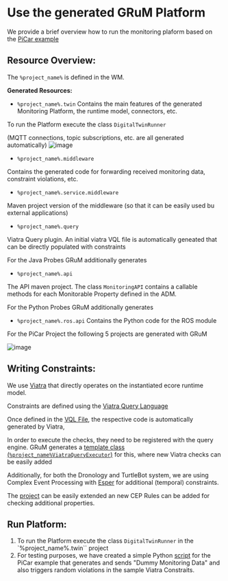 # Use the generated GRuM Platform

We provide a brief overview how to run the monitoring plaform based on the [PiCar example](/wiki/MODEL_NEW_SYSTEM.md)

## Resource Overview: 
The ``%project_name%`` is defined in the WM.

__Generated Resources:__

- ``%project_name%.twin``
Contains the main features of the generated Monitoring Platform, the runtime model, connectors, etc.

To run the Platform execute the class ``DigitalTwinRunner``

(MQTT connections, topic subscriptions, etc. are all generated automatically)
![image](https://user-images.githubusercontent.com/24531486/174434358-7d346819-ebbb-48b2-97e4-790b822ffbde.png)


- ``%project_name%.middleware``

Contains the generated code for forwarding received monitoring data, constraint violations, etc.

- ``%project_name%.service.middleware``

Maven project version of the middleware (so that it can be easily used bu external applications) 

- ``%project_name%.query``

Viatra Query plugin. An initial viatra VQL file is automatically geneated that can be directly populated with constraints

For the Java Probes GRuM additionally generates
- ``%project_name%.api``

The API maven project. The class ``MonitoringAPI`` contains a callable methods for each Monitorable Property defined in the ADM.

For the Python Probes GRuM additionally generates
- ``%project_name%.ros.api``
Contains the Python code for the ROS module



For the PiCar Project the following 5 projects are generated with GRuM

![image](https://user-images.githubusercontent.com/24531486/172625230-2af2dab8-e0e6-422c-906e-12711dc7739b.png)


## Writing Constraints: 

We use [Viatra](https://www.eclipse.org/viatra/) that directly operates on the instantiated ecore runtime model. 

Constraints are defined using the [Viatra Query Language](https://www.eclipse.org/viatra/documentation/query-language.html)

Once defined in the [VQL File](/usecases/examples/monitoredsystems/generated/picar/PicarProject.query/src/query/PicarSystemQueries.vql), the respective code is automatically generated by Viatra,

In order to execute the checks, they need to be registered with the query engine.
GRuM generates a [template class (``%project_name%ViatraQueryExecutor``)](/usecases/examples/monitoredsystems/generated/picar/PicarProject.query/src/query/PicarSystemViatraQueryExecutor.java) for this, where new Viatra checks can be easily added

Additionally, for both the Dronology and TurtleBot system, we are using Complex Event Processing with [Esper](https://www.espertech.com/esper) for additional (temporal) constraints.

The [project](/examples/misc/at.jku.lit.grum.extensions.esper) can be easily extended an new CEP Rules can be added for checking additional properties.



## Run Platform: 

1. To run the Platform execute the class ``DigitalTwinRunner`` in the `%project_name%.twin`` project
2. For testing purposes, we have created a simple Python [script](/usecases/examples/misc/PiCarMonitoringTester.py) for the PiCar example that generates and sends "Dummy Monitoring Data" and also triggers random violations in the sample Viatra Constraits.
